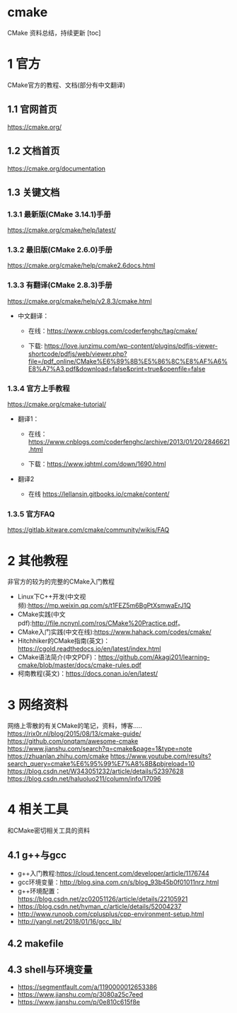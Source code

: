 # cmake
CMake 资料总结，持续更新
[toc]

# 1 官方
CMake官方的教程、文档(部分有中文翻译)
## 1.1 官网首页
<https://cmake.org/>
## 1.2 文档首页
<https://cmake.org/documentation>
## 1.3 关键文档
### 1.3.1 最新版(CMake 3.14.1)手册
<https://cmake.org/cmake/help/latest/>
### 1.3.2 最旧版(CMake 2.6.0)手册
<https://cmake.org/cmake/help/cmake2.6docs.html>
### 1.3.3 有翻译(CMake 2.8.3)手册
<https://cmake.org/cmake/help/v2.8.3/cmake.html>

* 中文翻译：

    * 在线：<https://www.cnblogs.com/coderfenghc/tag/cmake/>

    * 下载: <https://love.junzimu.com/wp-content/plugins/pdfjs-viewer-shortcode/pdfjs/web/viewer.php?file=/pdf_online/CMake%E6%89%8B%E5%86%8C%E8%AF%A6%E8%A7%A3.pdf&download=false&print=true&openfile=false>

### 1.3.4 官方上手教程
<https://cmake.org/cmake-tutorial/>

* 翻译1：

    * 在线：<https://www.cnblogs.com/coderfenghc/archive/2013/01/20/2846621.html>

    * 下载：<https://www.jqhtml.com/down/1690.html>

* 翻译2
    * 在线 <https://lellansin.gitbooks.io/cmake/content/>
### 1.3.5 官方FAQ
<https://gitlab.kitware.com/cmake/community/wikis/FAQ>





# 2 其他教程
非官方的较为的完整的CMake入门教程

* Linux下C++开发(中文视频):<https://mp.weixin.qq.com/s/t1FEZ5m6BgPtXsmwaErJ1Q>
* CMake实践(中文pdf):<http://file.ncnynl.com/ros/CMake%20Practice.pdf>。
* CMake入门实践(中文在线):<https://www.hahack.com/codes/cmake/>
* Hitchhiker的CMake指南(英文)：<https://cgold.readthedocs.io/en/latest/index.html>
* CMake语法简介(中文PDF)：<https://github.com/Akagi201/learning-cmake/blob/master/docs/cmake-rules.pdf>
* 柯南教程(英文)：<https://docs.conan.io/en/latest/>







# 3 网络资料
网络上零散的有关CMake的笔记，资料，博客.....
<https://rix0r.nl/blog/2015/08/13/cmake-guide/>
<https://github.com/onqtam/awesome-cmake>
<https://www.jianshu.com/search?q=cmake&page=1&type=note>
<https://zhuanlan.zhihu.com/cmake>
<https://www.youtube.com/results?search_query=cmake%E6%95%99%E7%A8%8B&pbjreload=10>
<https://blog.csdn.net/W343051232/article/details/52397628>
<https://blog.csdn.net/haluoluo211/column/info/17096>


# 4 相关工具

和CMake密切相关工具的资料
## 4.1 g++与gcc

* g++入门教程:<https://cloud.tencent.com/developer/article/1176744>
* gcc环境变量：<http://blog.sina.com.cn/s/blog_93b45b0f01011nrz.html>
* g++环境配置：<https://blog.csdn.net/zc02051126/article/details/22105921>
* <https://blog.csdn.net/hyman_c/article/details/52004237>
* <http://www.runoob.com/cplusplus/cpp-environment-setup.html>
* <http://yangl.net/2018/01/16/gcc_lib/>
## 4.2 makefile 

## 4.3 shell与环境变量

* <https://segmentfault.com/a/1190000012653386>
* <https://www.jianshu.com/p/3080a25c7eed>
* <https://www.jianshu.com/p/0e810c615f8e>
